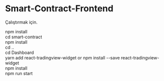# Smart-Contract-Frontend

Çalıştırmak için. <br/>

npm install <br/>
cd smart-contract <br/>
npm install <br/>
cd .. <br/>
cd Dashboard <br/> 
yarn add react-tradingview-widget or npm install --save react-tradingview-widget<br/> 
npm install <br/> 
npm run start <br/>
